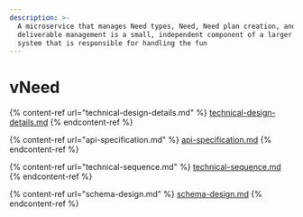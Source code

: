 ```yaml
---
description: >-
  A microservice that manages Need types, Need, Need plan creation, and Need
  deliverable management is a small, independent component of a larger software
  system that is responsible for handling the fun
---
```


# vNeed



{% content-ref url="technical-design-details.md" %}
[technical-design-details.md](technical-design-details.md)
{% endcontent-ref %}

{% content-ref url="api-specification.md" %}
[api-specification.md](api-specification.md)
{% endcontent-ref %}

{% content-ref url="technical-sequence.md" %}
[technical-sequence.md](technical-sequence.md)
{% endcontent-ref %}

{% content-ref url="schema-design.md" %}
[schema-design.md](schema-design.md)
{% endcontent-ref %}
